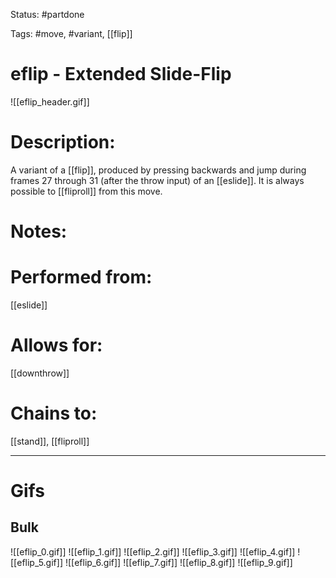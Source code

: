 Status: #partdone

Tags: #move, #variant, [[flip]]

# eflip - Extended Slide-Flip
![[eflip_header.gif]]
# Description:
A variant of a [[flip]], produced by pressing backwards and jump during frames 27 through 31 (after the throw input) of an [[eslide]]. It is always possible to [[fliproll]] from this move.

# Notes:


# Performed from:
[[eslide]]

# Allows for:
[[downthrow]]

# Chains to:
[[stand]], [[fliproll]]

___
# Gifs
## Bulk
![[eflip_0.gif]]
![[eflip_1.gif]]
![[eflip_2.gif]]
![[eflip_3.gif]]
![[eflip_4.gif]]
![[eflip_5.gif]]
![[eflip_6.gif]]
![[eflip_7.gif]]
![[eflip_8.gif]]
![[eflip_9.gif]]